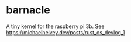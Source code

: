 # barnacle

A tiny kernel for the raspberry pi 3b.  See https://michaelhelvey.dev/posts/rust_os_devlog_1
